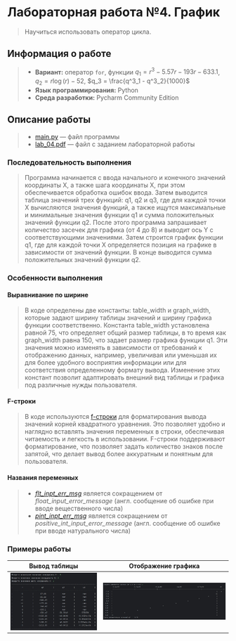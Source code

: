 # Лабораторная работа №4. График

> Научиться использовать оператор цикла.

## Информация о работе
> - **Вариант:** оператор `for`, функции $q_1 = r^3 - 5.57r - 193r - 633.1$, $q_2 = r\log(r) - 52$, $q_3 = \frac{q^3_1 - q^3_2}{1000}$
> - **Язык программирования:** Python
> - **Среда разработки:** Pycharm Community Edition

## Описание работы
> - [main.py](https://github.com/Kori-Tamashi/bmstu/blob/first_semester/first_semester/programming/lab_04/code/main.py) — файл программы
> - [lab_04.pdf](https://github.com/Kori-Tamashi/bmstu/blob/first_semester/first_semester/programming/lab_04/documents/lab_04.pdf) — файл с заданием лабораторной работы

### Последовательность выполнения

> Программа начинается с ввода начального и конечного значений координаты X, а также шага координаты X, при этом обеспечивается обработка ошибок ввода. Затем выводится таблица значений трех функций: q1, q2 и q3, где для каждой точки X вычисляются значения функций, а также ищутся максимальные и минимальные значения функции q1 и сумма положительных значений функции q2. После этого программа запрашивает количество засечек для графика (от 4 до 8) и выводит ось Y с соответствующими значениями. Затем строится график функции q1, где для каждой точки X определяется позиция на графике в зависимости от значений функции. В конце выводится сумма положительных значений функции q2.

### Особенности выполнения

#### Выравнивание по ширине

> В коде определены две константы: table_width и graph_width, которые задают ширину таблицы значений и ширину графика функции соответственно. Константа table_width установлена равной 75, что определяет общий размер таблицы, в то время как graph_width равна 150, что задает размер графика функции q1. Эти значения можно изменять в зависимости от требований к отображению данных, например, увеличивая или уменьшая их для более удобного восприятия информации или для соответствия определенному формату вывода. Изменение этих констант позволит адаптировать внешний вид таблицы и графика под различные нужды пользователя.

#### F-строки

> В коде используются [f-строки](https://sky.pro/wiki/python/formatirovanie-strok-v-python-f-string/) для форматирования вывода значений корней квадратного уравнения. Это позволяет удобно и наглядно вставлять значения переменных в строки, обеспечивая читаемость и легкость в использовании. F-строки поддерживают форматирование, что позволяет задать количество знаков после запятой, что делает вывод более аккуратным и понятным для пользователя.

#### Названия переменных

> - [*flt_inpt_err_msg*](https://github.com/Kori-Tamashi/bmstu/blob/first_semester/first_semester/programming/lab_04/code/main.py#L9) является сокращением от *float_input_error_message* (англ. сообщение об ошибке при вводе вещественного числа)
> - [*pint_inpt_err_msg*](https://github.com/Kori-Tamashi/bmstu/blob/first_semester/first_semester/programming/lab_04/code/main.py#L10) является сокращением от *positive_int_input_error_message* (англ. сообщение об ошибке при вводе натурального числа)

### Примеры работы

|         Вывод таблицы         |      Отображение графика      |
|:-----------------------------:|:-----------------------------:|
| ![example](images/image1.jpg) | ![example](images/image2.jpg) |